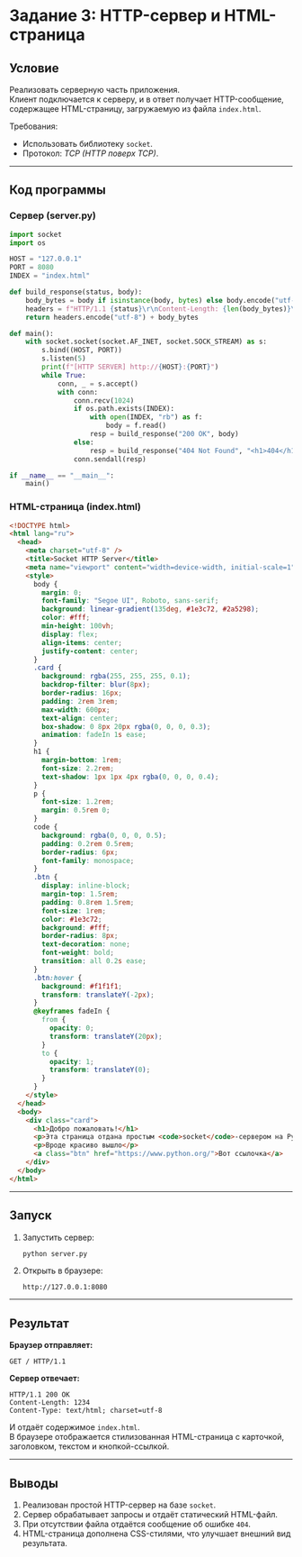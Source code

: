 # Задание 3: HTTP-сервер и HTML-страница

## Условие
Реализовать серверную часть приложения.  
Клиент подключается к серверу, и в ответ получает HTTP-сообщение, содержащее HTML-страницу, загружаемую из файла `index.html`.  

Требования:
- Использовать библиотеку `socket`.  
- Протокол: *TCP (HTTP поверх TCP)*.  

---

## Код программы

### Сервер (server.py)

```python
import socket
import os

HOST = "127.0.0.1"
PORT = 8080
INDEX = "index.html"

def build_response(status, body):
    body_bytes = body if isinstance(body, bytes) else body.encode("utf-8")
    headers = f"HTTP/1.1 {status}\r\nContent-Length: {len(body_bytes)}\r\nContent-Type: text/html; charset=utf-8\r\n\r\n"
    return headers.encode("utf-8") + body_bytes

def main():
    with socket.socket(socket.AF_INET, socket.SOCK_STREAM) as s:
        s.bind((HOST, PORT))
        s.listen(5)
        print(f"[HTTP SERVER] http://{HOST}:{PORT}")
        while True:
            conn, _ = s.accept()
            with conn:
                conn.recv(1024)
                if os.path.exists(INDEX):
                    with open(INDEX, "rb") as f:
                        body = f.read()
                    resp = build_response("200 OK", body)
                else:
                    resp = build_response("404 Not Found", "<h1>404</h1>")
                conn.sendall(resp)

if __name__ == "__main__":
    main()
```

### HTML-страница (index.html)

```html
<!DOCTYPE html>
<html lang="ru">
  <head>
    <meta charset="utf-8" />
    <title>Socket HTTP Server</title>
    <meta name="viewport" content="width=device-width, initial-scale=1" />
    <style>
      body {
        margin: 0;
        font-family: "Segoe UI", Roboto, sans-serif;
        background: linear-gradient(135deg, #1e3c72, #2a5298);
        color: #fff;
        min-height: 100vh;
        display: flex;
        align-items: center;
        justify-content: center;
      }
      .card {
        background: rgba(255, 255, 255, 0.1);
        backdrop-filter: blur(8px);
        border-radius: 16px;
        padding: 2rem 3rem;
        max-width: 600px;
        text-align: center;
        box-shadow: 0 8px 20px rgba(0, 0, 0, 0.3);
        animation: fadeIn 1s ease;
      }
      h1 {
        margin-bottom: 1rem;
        font-size: 2.2rem;
        text-shadow: 1px 1px 4px rgba(0, 0, 0, 0.4);
      }
      p {
        font-size: 1.2rem;
        margin: 0.5rem 0;
      }
      code {
        background: rgba(0, 0, 0, 0.5);
        padding: 0.2rem 0.5rem;
        border-radius: 6px;
        font-family: monospace;
      }
      .btn {
        display: inline-block;
        margin-top: 1.5rem;
        padding: 0.8rem 1.5rem;
        font-size: 1rem;
        color: #1e3c72;
        background: #fff;
        border-radius: 8px;
        text-decoration: none;
        font-weight: bold;
        transition: all 0.2s ease;
      }
      .btn:hover {
        background: #f1f1f1;
        transform: translateY(-2px);
      }
      @keyframes fadeIn {
        from {
          opacity: 0;
          transform: translateY(20px);
        }
        to {
          opacity: 1;
          transform: translateY(0);
        }
      }
    </style>
  </head>
  <body>
    <div class="card">
      <h1>Добро пожаловать!</h1>
      <p>Эта страница отдана простым <code>socket</code>-сервером на Python.</p>
      <p>Вроде красиво вышло</p>
      <a class="btn" href="https://www.python.org/">Вот ссылочка</a>
    </div>
  </body>
</html>
```

---

## Запуск

1. Запустить сервер:  
   ```bash
   python server.py
   ```
2. Открыть в браузере:  
   ```
   http://127.0.0.1:8080
   ```

---

## Результат

**Браузер отправляет:**
```
GET / HTTP/1.1
```

**Сервер отвечает:**
```
HTTP/1.1 200 OK
Content-Length: 1234
Content-Type: text/html; charset=utf-8
```

И отдаёт содержимое `index.html`.  
В браузере отображается стилизованная HTML-страница с карточкой, заголовком, текстом и кнопкой-ссылкой.  

---

## Выводы

1. Реализован простой HTTP-сервер на базе `socket`.  
2. Сервер обрабатывает запросы и отдаёт статический HTML-файл.  
3. При отсутствии файла отдаётся сообщение об ошибке `404`.  
4. HTML-страница дополнена CSS-стилями, что улучшает внешний вид результата.
